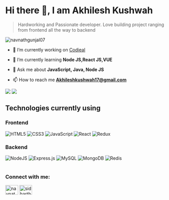 # Hi there 👋, I am Akhilesh Kushwah

> Hardworking and Passionate developer. Love building project ranging from frontend all the way to backend

<p align="left"> <img src="https://komarev.com/ghpvc/?username=navnathgunjal07&label=Profile%20views&color=0e75b6&style=flat" alt="navnathgunjal07" /> </p>

- 🔭 I’m currently working on [Codieal](https://github.com/NavnathGunjal07/codeial)

- 🌱 I’m currently learning **Node JS,React JS,VUE**

- 💬 Ask me about **JavaScript, Java, Node JS**

- 📫 How to reach me **Akhileshkushwah17@gmail.com**


<div>
  <img src="https://github-readme-stats.vercel.app/api?username=Akhilesh17-Tech&show_icons=true&theme=radical"/>
  <img  src="https://github-readme-stats.vercel.app/api/top-langs/?username=Akhilesh17-Tech&layout=compact"/>
</div>

## Technologies currently using

### Frontend

<div>
  <img  alt="HTML5" src="https://img.shields.io/badge/html5-%23E34F26.svg?style=for-the-badge&logo=html5&logoColor=white"/>
  <img  alt="CSS3" src="https://img.shields.io/badge/css3-%231572B6.svg?style=for-the-badge&logo=css3&logoColor=white"/>
  <img  alt="JavaScript" src="https://img.shields.io/badge/javascript-%23323330.svg?style=for-the-badge&logo=javascript&logoColor=%23F7DF1E"/>
  <img  alt="React" src="https://img.shields.io/badge/react-%2320232a.svg?style=for-the-badge&logo=react&logoColor=%2361DAFB"/>
  <img  alt="Redux" src="https://img.shields.io/badge/redux-%23593d88.svg?style=for-the-badge&logo=redux&logoColor=white"/>  
</div>

### Backend

<div>
  <img  alt="NodeJS" src="https://img.shields.io/badge/node.js-%2343853D.svg?style=for-the-badge&logo=node-dot-js&logoColor=white"/>
  <img  alt="Express.js" src="https://img.shields.io/badge/express.js-%23404d59.svg?style=for-the-badge&logo=express&logoColor=%2361DAFB"/>
  <img  alt="MySQL" src="https://img.shields.io/badge/mysql-%2300f.svg?style=for-the-badge&logo=mysql&logoColor=white"/>
  <img  alt="MongoDB" src ="https://img.shields.io/badge/MongoDB-%234ea94b.svg?style=for-the-badge&logo=mongodb&logoColor=white"/>
  <img  alt="Redis" src="https://img.shields.io/badge/redis-%23DD0031.svg?style=for-the-badge&logo=redis&logoColor=white"/>  
</div>

<br />

<h3 align="left">Connect with me:</h3>
<p align="left">

<a href="https://www.linkedin.com/in/akhilesh-99/" target="blank"><img align="center" src="https://raw.githubusercontent.com/rahuldkjain/github-profile-readme-generator/master/src/images/icons/Social/linked-in-alt.svg" alt="navnathgunjal" height="30" width="40" /></a>
<a href="https://www.instagram.com/akhi_1705/" target="blank"><img align="center" src="https://raw.githubusercontent.com/rahuldkjain/github-profile-readme-generator/master/src/images/icons/Social/instagram.svg" alt="sidharthgunjal" height="30" width="40" /></a>



